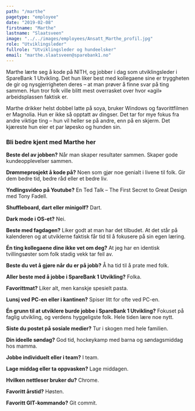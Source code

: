 ```yaml
---
path: "/marthe"
pagetype: "employee"
date: "2019-02-08"
firstname: "Marthe"
lastname: "Slaatsveen"
image: "../../images/employees/Ansatt_Marthe_profil.jpg"
role: "Utviklingsleder"
fullrole: "Utviklingsleder og hundeelsker"
email: "marthe.slaatsveen@sparebank1.no"
---
```


Marthe lærte seg å kode på NITH, og jobber i dag som utviklingsleder i SpareBank 1 Utvikling. Det hun liker best med kollegaene sine er tryggheten de gir og nysgjerrigheten deres – at man prøver å finne svar på ting sammen. Hun tror folk ville blitt mest overrasket over hvor «agil» arbeidsplassen faktisk er. 

Marthe drikker helst dobbel latte på soya, bruker Windows og favorittfilmen er Magnolia. Hun er ikke så opptatt av dingser. Det tar for mye fokus fra andre viktige ting – hun vil heller se på andre, enn på en skjerm. Det kjæreste hun eier et par løpesko og hunden sin. 

### Bli bedre kjent med Marthe her

<div class="info-content__questions">

**Beste del av jobben?**
Når man skaper resultater sammen. Skaper gode kundeopplevelser sammen.

**Drømmeprosjekt å kode på?**
Noen som gjør noe genialt i livene til folk. Gir dem bedre tid, bedre råd eller et bedre liv.

**Yndlingsvideo på Youtube?**
En Ted Talk – The First Secret to Great Design med Tony Fadell.

**Shuffleboard, dart eller minigolf?**
Dart.

**Dark mode i OS-et?**
Nei.

**Beste med fagdagen?**
Liker godt at man har det tilbudet. At det står på kalenderen og at utviklerne faktisk får tid til å fokusere på sin egen læring. 

**Én ting kollegaene dine ikke vet om deg?**
At jeg har en identisk tvillingsøster som folk stadig vekk tar feil av. 

**Beste du vet å gjøre når du er på jobb?**
Å ha tid til å prate med folk.

**Aller beste med å jobbe i SpareBank 1 Utvikling?**
Folka.

**Favorittmat?**
Liker alt, men kanskje spesielt pasta.

**Lunsj ved PC-en eller i kantinen?**
Spiser litt for ofte ved PC-en.

**Én grunn til at utviklere burde jobbe i SpareBank 1 Utvikling?**
Fokuset på faglig utvikling, og verdens hyggeligste folk. Hele tiden lære noe nytt.

**Siste du postet på sosiale medier?**
Tur i skogen med hele familien.

**Din ideelle søndag?**
God tid, hockeykamp med barna og søndagsmiddag hos mamma.

**Jobbe individuelt eller i team?**
I team.

**Lage middag eller ta oppvasken?**
Lage middagen.

**Hvilken nettleser bruker du?**
Chrome.

**Favoritt årstid?**
Høsten.

**Favoritt GIT-kommando?**
Git commit.

</div>